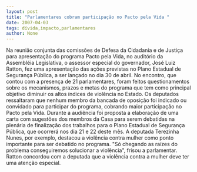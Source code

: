 ```yaml
---
layout: post
title: "Parlamentares cobram participação no Pacto pela Vida "
date: 2007-04-03
tags: dívida,impacto,parlamentares
author: None
---
```

Na reunião conjunta das comissões de Defesa da Cidadania e de Justiça para apresentação do programa Pacto pela Vida, no auditório da Assembléia Legislativa, o assessor especial do governador, José Luiz Ratton, fez uma apresentação das ações previstas no Plano Estadual de Segurança Pública, a ser lançado no dia 30 de abril. 
No encontro, que contou com a presença de 21 parlamentares, foram feitos questionamentos sobre os mecanismos, prazos e metas do programa que tem como principal objetivo diminuir os altos índices de violência no Estado.
Os deputados ressaltaram que nenhum membro da bancada de oposição foi indicado ou convidado para participar do programa, cobrando maior participação no Pacto pela Vida. 
Durante a audiência foi proposta a elaboração de uma carta com sugestões dos membros da Casa para serem debatidas na plenária de finalização dos trabalhos para o Plano Estadual de Segurança Pública, que ocorrerá nos dia 21 e 22 deste mês.
A deputada Terezinha Nunes, por exemplo, destacou a violência contra mulher como ponto importante para ser debatido no programa. 
\"Só chegando as raízes do problema conseguiremos solucionar a violência\", frisou a parlamentar. Ratton concordou com a deputada que a violência contra a mulher deve ter uma atenção especial. 